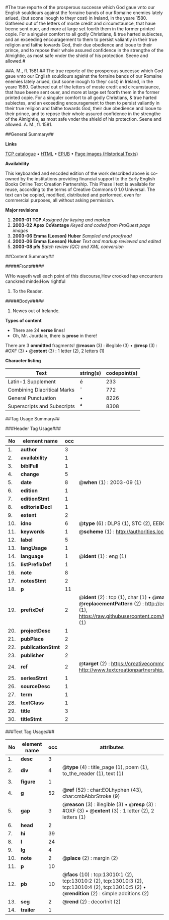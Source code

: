 #The true reporte of the prosperous successe which God gaue vnto our English souldiours against the forraine bands of our Romaine enemies lately ariued, (but soone inough to theyr cost) in Ireland, in the yeare 1580. Gathered out of the letters of moste credit and circumstaunce, that haue beene sent ouer, and more at large set foorth them in the former printed copie. For a singuler comfort to all godly Christians, & true harted subiectes, and an exceeding encouragement to them to persist valiantly in their true religion and faithe towards God, their due obedience and looue to their prince, and to repose their whole assured confidence in the strengthe of the Almightie, as most safe vnder the shield of his protection. Seene and allowed.#

##A. M., fl. 1581.##
The true reporte of the prosperous successe which God gaue vnto our English souldiours against the forraine bands of our Romaine enemies lately ariued, (but soone inough to theyr cost) in Ireland, in the yeare 1580. Gathered out of the letters of moste credit and circumstaunce, that haue beene sent ouer, and more at large set foorth them in the former printed copie. For a singuler comfort to all godly Christians, & true harted subiectes, and an exceeding encouragement to them to persist valiantly in their true religion and faithe towards God, their due obedience and looue to their prince, and to repose their whole assured confidence in the strengthe of the Almightie, as most safe vnder the shield of his protection. Seene and allowed.
A. M., fl. 1581.

##General Summary##

**Links**

[TCP catalogue](http://www.ota.ox.ac.uk/tcp/)  • 
[HTML](http://tei.it.ox.ac.uk/tcp/Texts-HTML/free/A06/A06670.html)  • 
[EPUB](http://tei.it.ox.ac.uk/tcp/Texts-EPUB/free/A06/A06670.epub) • 
[Page images (Historical Texts)](https://data.historicaltexts.jisc.ac.uk/view?pubId=eebo-99847940e&pageId=eebo-99847940e-13010-1)

**Availability**

This keyboarded and encoded edition of the
	       work described above is co-owned by the institutions
	       providing financial support to the Early English Books
	       Online Text Creation Partnership. This Phase I text is
	       available for reuse, according to the terms of Creative
	       Commons 0 1.0 Universal. The text can be copied,
	       modified, distributed and performed, even for
	       commercial purposes, all without asking permission.

**Major revisions**

1. __2003-01__ __TCP__ *Assigned for keying and markup*
1. __2003-02__ __Apex CoVantage__ *Keyed and coded from ProQuest page images*
1. __2003-06__ __Emma (Leeson) Huber__ *Sampled and proofread*
1. __2003-06__ __Emma (Leeson) Huber__ *Text and markup reviewed and edited*
1. __2003-08__ __pfs__ *Batch review (QC) and XML conversion*

##Content Summary##

#####Front#####

WHo wayeth well each point of this discourse,How crooked hap encounters canckred minde:How rightful
1. To the Reader.

#####Body#####

1. Newes out of Irelande.

**Types of content**

  * There are 24 **verse** lines!
  * Oh, Mr. Jourdain, there is **prose** in there!

There are 3 **ommitted** fragments! 
 @__reason__ (3) : illegible (3)  •  @__resp__ (3) : #OXF (3)  •  @__extent__ (3) : 1 letter (2), 2 letters (1)

**Character listing**


|Text|string(s)|codepoint(s)|
|---|---|---|
|Latin-1 Supplement|é|233|
|Combining             Diacritical Marks|̄|772|
|General Punctuation|•|8226|
|Superscripts             and Subscripts|⁴|8308|

##Tag Usage Summary##

###Header Tag Usage###

|No|element name|occ|attributes|
|---|---|---|---|
|1.|__author__|3||
|2.|__availability__|1||
|3.|__biblFull__|1||
|4.|__change__|5||
|5.|__date__|8| @__when__ (1) : 2003-09 (1)|
|6.|__edition__|1||
|7.|__editionStmt__|1||
|8.|__editorialDecl__|1||
|9.|__extent__|2||
|10.|__idno__|6| @__type__ (6) : DLPS (1), STC (2), EEBO-CITATION (1), PROQUEST (1), VID (1)|
|11.|__keywords__|1| @__scheme__ (1) : http://authorities.loc.gov/ (1)|
|12.|__label__|5||
|13.|__langUsage__|1||
|14.|__language__|1| @__ident__ (1) : eng (1)|
|15.|__listPrefixDef__|1||
|16.|__note__|8||
|17.|__notesStmt__|2||
|18.|__p__|11||
|19.|__prefixDef__|2| @__ident__ (2) : tcp (1), char (1)  •  @__matchPattern__ (2) : ([0-9\-]+):([0-9IVX]+) (1), (.+) (1)  •  @__replacementPattern__ (2) : http://eebo.chadwyck.com/downloadtiff?vid=$1&page=$2 (1), https://raw.githubusercontent.com/textcreationpartnership/Texts/master/tcpchars.xml#$1 (1)|
|20.|__projectDesc__|1||
|21.|__pubPlace__|2||
|22.|__publicationStmt__|2||
|23.|__publisher__|2||
|24.|__ref__|2| @__target__ (2) : https://creativecommons.org/publicdomain/zero/1.0/ (1), http://www.textcreationpartnership.org/docs/. (1)|
|25.|__seriesStmt__|1||
|26.|__sourceDesc__|1||
|27.|__term__|1||
|28.|__textClass__|1||
|29.|__title__|3||
|30.|__titleStmt__|2||


###Text Tag Usage###

|No|element name|occ|attributes|
|---|---|---|---|
|1.|__desc__|3||
|2.|__div__|4| @__type__ (4) : title_page (1), poem (1), to_the_reader (1), text (1)|
|3.|__figure__|1||
|4.|__g__|52| @__ref__ (52) : char:EOLhyphen (43), char:cmbAbbrStroke (9)|
|5.|__gap__|3| @__reason__ (3) : illegible (3)  •  @__resp__ (3) : #OXF (3)  •  @__extent__ (3) : 1 letter (2), 2 letters (1)|
|6.|__head__|2||
|7.|__hi__|39||
|8.|__l__|24||
|9.|__lg__|4||
|10.|__note__|2| @__place__ (2) : margin (2)|
|11.|__p__|10||
|12.|__pb__|10| @__facs__ (10) : tcp:13010:1 (2), tcp:13010:2 (2), tcp:13010:3 (2), tcp:13010:4 (2), tcp:13010:5 (2)  •  @__rendition__ (2) : simple:additions (2)|
|13.|__seg__|2| @__rend__ (2) : decorInit (2)|
|14.|__trailer__|1||
